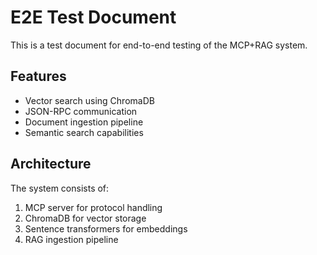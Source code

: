 # E2E Test Document

This is a test document for end-to-end testing of the MCP+RAG system.

## Features

- Vector search using ChromaDB
- JSON-RPC communication
- Document ingestion pipeline
- Semantic search capabilities

## Architecture

The system consists of:
1. MCP server for protocol handling
2. ChromaDB for vector storage
3. Sentence transformers for embeddings
4. RAG ingestion pipeline

